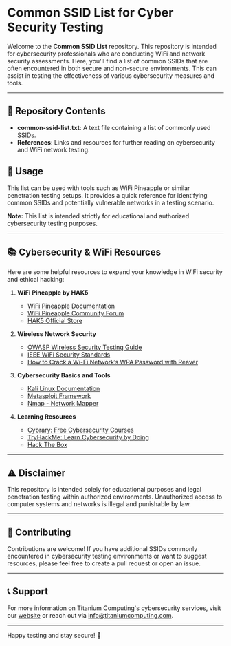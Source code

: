 # Common SSID List for Cyber Security Testing

Welcome to the **Common SSID List** repository. This repository is intended for cybersecurity professionals who are conducting WiFi and network security assessments. Here, you'll find a list of common SSIDs that are often encountered in both secure and non-secure environments. This can assist in testing the effectiveness of various cybersecurity measures and tools.

---

## 📂 Repository Contents

- **common-ssid-list.txt**: A text file containing a list of commonly used SSIDs.
- **References**: Links and resources for further reading on cybersecurity and WiFi network testing.

## 🚀 Usage

This list can be used with tools such as WiFi Pineapple or similar penetration testing setups. It provides a quick reference for identifying common SSIDs and potentially vulnerable networks in a testing scenario.

**Note:** This list is intended strictly for educational and authorized cybersecurity testing purposes.

---

## 📚 Cybersecurity & WiFi Resources

Here are some helpful resources to expand your knowledge in WiFi security and ethical hacking:

1. **WiFi Pineapple by HAK5**  
   - [WiFi Pineapple Documentation](https://docs.hak5.org/wifi-pineapple/)
   - [WiFi Pineapple Community Forum](https://forums.hak5.org/forum/84-wifi-pineapple/)
   - [HAK5 Official Store](https://hak5.org/pages/pineapple)

2. **Wireless Network Security**  
   - [OWASP Wireless Security Testing Guide](https://owasp.org/www-project-testing/)
   - [IEEE WiFi Security Standards](https://standards.ieee.org/standard/802_11i-2004.html)
   - [How to Crack a Wi-Fi Network’s WPA Password with Reaver](https://null-byte.wonderhowto.com/how-to/hack-wi-fi-crack-wpa-passwords-with-reaver-0147289/)

3. **Cybersecurity Basics and Tools**  
   - [Kali Linux Documentation](https://www.kali.org/docs/)
   - [Metasploit Framework](https://www.metasploit.com/)
   - [Nmap - Network Mapper](https://nmap.org/)

4. **Learning Resources**  
   - [Cybrary: Free Cybersecurity Courses](https://www.cybrary.it/)
   - [TryHackMe: Learn Cybersecurity by Doing](https://tryhackme.com/)
   - [Hack The Box](https://www.hackthebox.com/)

---

## ⚠️ Disclaimer

This repository is intended solely for educational purposes and legal penetration testing within authorized environments. Unauthorized access to computer systems and networks is illegal and punishable by law.

---

## 🤝 Contributing

Contributions are welcome! If you have additional SSIDs commonly encountered in cybersecurity testing environments or want to suggest resources, please feel free to create a pull request or open an issue.

---

## 📞 Support

For more information on Titanium Computing's cybersecurity services, visit our [website](https://titaniumcomputing.com) or reach out via [info@titaniumcomputing.com](mailto:info@titaniumcomputing.com).

---

Happy testing and stay secure! 🔐
